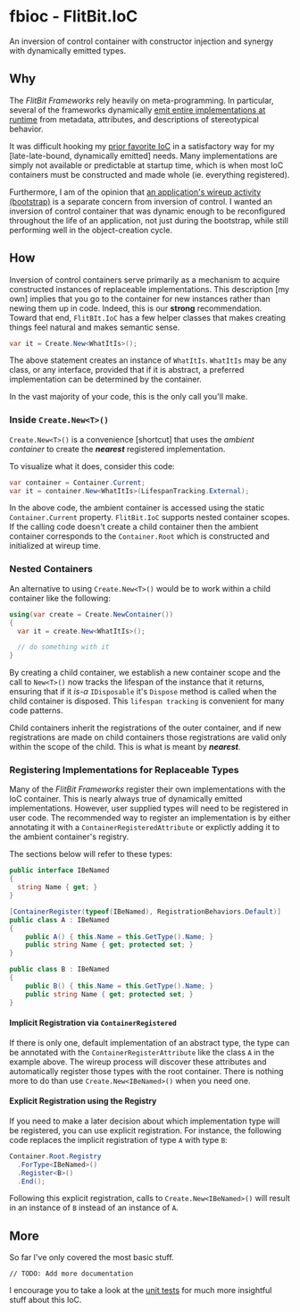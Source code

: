 # fbioc - FlitBit.IoC

An inversion of control container with constructor injection and synergy with dynamically emitted types.

## Why

The _FlitBit Frameworks_ rely heavily on meta-programming. In particular, several of the frameworks dynamically [emit entire implementations at runtime](https://github.com/flitbit-org/fbemit) from metadata, attributes, and descriptions of stereotypical behavior.

It was difficult hooking my [prior favorite IoC](https://github.com/autofac/Autofac) in a satisfactory way for my \[late-late-bound, dynamically emitted\] needs. Many implementations are simply not available or predictable at startup time, which is when most IoC containers must be constructed and made whole (ie. everything registered).

Furthermore, I am of the opinion that [an application's wireup activity (bootstrap)](https://github.com/flitbit-org/fbwireup) is a separate concern from inversion of control. I wanted an inversion of control container that was dynamic enough to be reconfigured throughout the life of an application, not just during the bootstrap, while still performing well in the object-creation cycle.

## How

Inversion of control containers serve primarily as a mechanism to acquire constructed instances of replaceable implementations. This description \[my own\] implies that you go to the container for new instances rather than newing them up in code. Indeed, this is our **strong** recommendation. Toward that end, `FlitBIt.IoC` has a few helper classes that makes creating things feel natural and makes semantic sense.

```csharp
var it = Create.New<WhatItIs>();
```

The above statement creates an instance of `WhatItIs`. `WhatItIs` may be any class, or any interface, provided that if it is abstract, a preferred implementation can be determined by the container.

In the vast majority of your code, this is the only call you'll make.

### Inside `Create.New<T>()`

`Create.New<T>()` is a convenience \[shortcut\] that uses the _ambient container_ to create the _**nearest**_ registered implementation.

To visualize what it does, consider this code:

```csharp
var container = Container.Current;
var it = container.New<WhatItIs>(LifespanTracking.External);
```

In the above code, the ambient container is accessed using the static `Container.Current` property. `FlitBit.IoC` supports nested container scopes. If the calling code doesn't create a child container then the ambient container corresponds to the `Container.Root` which is constructed and initialized at wireup time.

### Nested Containers

An alternative to using `Create.New<T>()` would be to work within a child container like the following:

```csharp
using(var create = Create.NewContainer())
{
  var it = create.New<WhatItIs>();

  // do something with it
}
```

By creating a child container, we establish a new container scope and the call to `New<T>()` now tracks the lifespan of the instance that it returns, ensuring that if it _is-a_ `IDisposable` it's `Dispose` method is called when the child container is disposed. This `lifespan tracking` is convenient for many code patterns.

Child containers inherit the registrations of the outer container, and if new registrations are made on child containers those registrations are valid only within the scope of the child. This is what is meant by _**nearest**_.

### Registering Implementations for Replaceable Types

Many of the _FlitBit Frameworks_ register their own implementations with the IoC container. This is nearly always true of dynamically emitted implementations. However, user supplied types will need to be registered in user code. The recommended way to register an implementation is by either annotating it with a `ContainerRegisteredAttribute` or explictly adding it to the ambient container's registry.

The sections below will refer to these types:

```csharp
public interface IBeNamed
{
  string Name { get; }
}

[ContainerRegister(typeof(IBeNamed), RegistrationBehaviors.Default)]
public class A : IBeNamed
{
	public A() { this.Name = this.GetType().Name; }
	public string Name { get; protected set; }
}

public class B : IBeNamed
{
	public B() { this.Name = this.GetType().Name; }
	public string Name { get; protected set; }
}

```

#### Implicit Registration via `ContainerRegistered`

If there is only one, default implementation of an abstract type, the type can be annotated with the `ContainerRegisterAttribute` like the class `A` in the example above. The wireup process will discover these attributes and automatically register those types with the root container. There is nothing more to do than use `Create.New<IBeNamed>()` when you need one.

#### Explicit Registration using the Registry

If you need to make a later decision about which implementation type will be registered, you can use explicit registration. For instance, the following code replaces the implicit registration of type `A` with type `B`:

```csharp
Container.Root.Registry
  .ForType<IBeNamed>()
  .Register<B>()
  .End();
```

Following this explicit registration, calls to `Create.New<IBeNamed>()` will result in an instance of `B` instead of an instance of `A`.

## More

So far I've only covered the most basic stuff.

```
// TODO: Add more documentation
```

I encourage you to take a look at the [unit tests](https://github.com/flitbit-org/fbioc/tree/master/FlitBit.IoC/FlitBit.IoC.Tests) for much more insightful stuff about this IoC.